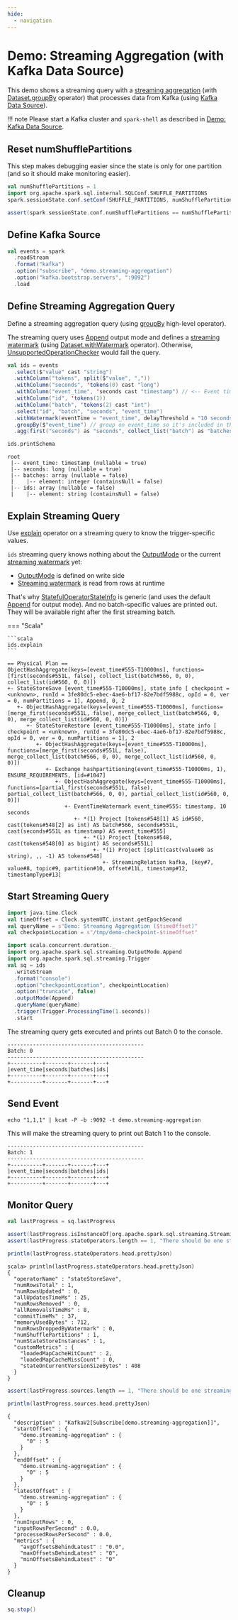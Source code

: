 ```yaml
---
hide:
  - navigation
---
```


# Demo: Streaming Aggregation (with Kafka Data Source)

This demo shows a streaming query with a [streaming aggregation](../streaming-aggregation/index.md) (with [Dataset.groupBy](../operators/groupBy.md) operator) that processes data from Kafka (using [Kafka Data Source](../datasources/kafka/index.md)).

!!! note
    Please start a Kafka cluster and `spark-shell` as described in [Demo: Kafka Data Source](kafka-data-source.md).

## Reset numShufflePartitions

This step makes debugging easier since the state is only for one partition (and so it should make monitoring easier).

```scala
val numShufflePartitions = 1
import org.apache.spark.sql.internal.SQLConf.SHUFFLE_PARTITIONS
spark.sessionState.conf.setConf(SHUFFLE_PARTITIONS, numShufflePartitions)

assert(spark.sessionState.conf.numShufflePartitions == numShufflePartitions)
```

## Define Kafka Source

```scala
val events = spark
  .readStream
  .format("kafka")
  .option("subscribe", "demo.streaming-aggregation")
  .option("kafka.bootstrap.servers", ":9092")
  .load
```

## Define Streaming Aggregation Query

Define a streaming aggregation query (using [groupBy](../operators/groupBy.md) high-level operator).

The streaming query uses [Append](../OutputMode.md#Append) output mode and defines a [streaming watermark](../streaming-watermark/index.md) (using [Dataset.withWatermark](../operators/withWatermark.md) operator). Otherwise, [UnsupportedOperationChecker](../UnsupportedOperationChecker.md) would fail the query.

```scala
val ids = events
  .select($"value" cast "string")
  .withColumn("tokens", split($"value", ","))
  .withColumn("seconds", 'tokens(0) cast "long")
  .withColumn("event_time", 'seconds cast "timestamp") // <-- Event time has to be a timestamp
  .withColumn("id", 'tokens(1))
  .withColumn("batch", 'tokens(2) cast "int")
  .select("id", "batch", "seconds", "event_time")
  .withWatermark(eventTime = "event_time", delayThreshold = "10 seconds") // <-- define watermark (before groupBy!)
  .groupBy($"event_time") // group on event_time so it's included in the result
  .agg(first("seconds") as "seconds", collect_list("batch") as "batches", collect_list("id") as "ids")
```

```scala
ids.printSchema
```

```text
root
 |-- event_time: timestamp (nullable = true)
 |-- seconds: long (nullable = true)
 |-- batches: array (nullable = false)
 |    |-- element: integer (containsNull = false)
 |-- ids: array (nullable = false)
 |    |-- element: string (containsNull = false)
```

## Explain Streaming Query

Use [explain](../operators/explain.md) operator on a streaming query to know the trigger-specific values.

`ids` streaming query knows nothing about the [OutputMode](../OutputMode.md) or the current [streaming watermark](../streaming-watermark/index.md) yet:

* [OutputMode](../OutputMode.md) is defined on write side
* [Streaming watermark](../streaming-watermark/index.md) is read from rows at runtime

That's why [StatefulOperatorStateInfo](../StatefulOperatorStateInfo.md) is generic (and uses the default [Append](../OutputMode.md#Append) for output mode). And no batch-specific values are printed out. They will be available right after the first streaming batch.

=== "Scala"

    ```scala
    ids.explain
    ```

```text
== Physical Plan ==
ObjectHashAggregate(keys=[event_time#555-T10000ms], functions=[first(seconds#551L, false), collect_list(batch#566, 0, 0), collect_list(id#560, 0, 0)])
+- StateStoreSave [event_time#555-T10000ms], state info [ checkpoint = <unknown>, runId = 3fe80dc5-ebec-4ae6-bf17-82e7bdf5988c, opId = 0, ver = 0, numPartitions = 1], Append, 0, 2
   +- ObjectHashAggregate(keys=[event_time#555-T10000ms], functions=[merge_first(seconds#551L, false), merge_collect_list(batch#566, 0, 0), merge_collect_list(id#560, 0, 0)])
      +- StateStoreRestore [event_time#555-T10000ms], state info [ checkpoint = <unknown>, runId = 3fe80dc5-ebec-4ae6-bf17-82e7bdf5988c, opId = 0, ver = 0, numPartitions = 1], 2
         +- ObjectHashAggregate(keys=[event_time#555-T10000ms], functions=[merge_first(seconds#551L, false), merge_collect_list(batch#566, 0, 0), merge_collect_list(id#560, 0, 0)])
            +- Exchange hashpartitioning(event_time#555-T10000ms, 1), ENSURE_REQUIREMENTS, [id=#1047]
               +- ObjectHashAggregate(keys=[event_time#555-T10000ms], functions=[partial_first(seconds#551L, false), partial_collect_list(batch#566, 0, 0), partial_collect_list(id#560, 0, 0)])
                  +- EventTimeWatermark event_time#555: timestamp, 10 seconds
                     +- *(1) Project [tokens#548[1] AS id#560, cast(tokens#548[2] as int) AS batch#566, seconds#551L, cast(seconds#551L as timestamp) AS event_time#555]
                        +- *(1) Project [tokens#548, cast(tokens#548[0] as bigint) AS seconds#551L]
                           +- *(1) Project [split(cast(value#8 as string), ,, -1) AS tokens#548]
                              +- StreamingRelation kafka, [key#7, value#8, topic#9, partition#10, offset#11L, timestamp#12, timestampType#13]
```

## Start Streaming Query

```scala
import java.time.Clock
val timeOffset = Clock.systemUTC.instant.getEpochSecond
val queryName = s"Demo: Streaming Aggregation ($timeOffset)"
val checkpointLocation = s"/tmp/demo-checkpoint-$timeOffset"

import scala.concurrent.duration._
import org.apache.spark.sql.streaming.OutputMode.Append
import org.apache.spark.sql.streaming.Trigger
val sq = ids
  .writeStream
  .format("console")
  .option("checkpointLocation", checkpointLocation)
  .option("truncate", false)
  .outputMode(Append)
  .queryName(queryName)
  .trigger(Trigger.ProcessingTime(1.seconds))
  .start
```

The streaming query gets executed and prints out Batch 0 to the console.

```text
-------------------------------------------
Batch: 0
-------------------------------------------
+----------+-------+-------+---+
|event_time|seconds|batches|ids|
+----------+-------+-------+---+
+----------+-------+-------+---+
```

## Send Event

```console
echo "1,1,1" | kcat -P -b :9092 -t demo.streaming-aggregation
```

This will make the streaming query to print out Batch 1 to the console.

```text
-------------------------------------------
Batch: 1
-------------------------------------------
+----------+-------+-------+---+
|event_time|seconds|batches|ids|
+----------+-------+-------+---+
+----------+-------+-------+---+
```

## Monitor Query

```scala
val lastProgress = sq.lastProgress
```

```scala
assert(lastProgress.isInstanceOf[org.apache.spark.sql.streaming.StreamingQueryProgress])
assert(lastProgress.stateOperators.length == 1, "There should be one stateful operator")
```

```scala
println(lastProgress.stateOperators.head.prettyJson)
```

```text
scala> println(lastProgress.stateOperators.head.prettyJson)
{
  "operatorName" : "stateStoreSave",
  "numRowsTotal" : 1,
  "numRowsUpdated" : 0,
  "allUpdatesTimeMs" : 25,
  "numRowsRemoved" : 0,
  "allRemovalsTimeMs" : 8,
  "commitTimeMs" : 37,
  "memoryUsedBytes" : 712,
  "numRowsDroppedByWatermark" : 0,
  "numShufflePartitions" : 1,
  "numStateStoreInstances" : 1,
  "customMetrics" : {
    "loadedMapCacheHitCount" : 2,
    "loadedMapCacheMissCount" : 0,
    "stateOnCurrentVersionSizeBytes" : 408
  }
}
```

```scala
assert(lastProgress.sources.length == 1, "There should be one streaming source only")
```

```scala
println(lastProgress.sources.head.prettyJson)
```

```text
{
  "description" : "KafkaV2[Subscribe[demo.streaming-aggregation]]",
  "startOffset" : {
    "demo.streaming-aggregation" : {
      "0" : 5
    }
  },
  "endOffset" : {
    "demo.streaming-aggregation" : {
      "0" : 5
    }
  },
  "latestOffset" : {
    "demo.streaming-aggregation" : {
      "0" : 5
    }
  },
  "numInputRows" : 0,
  "inputRowsPerSecond" : 0.0,
  "processedRowsPerSecond" : 0.0,
  "metrics" : {
    "avgOffsetsBehindLatest" : "0.0",
    "maxOffsetsBehindLatest" : "0",
    "minOffsetsBehindLatest" : "0"
  }
}
```

## Cleanup

```scala
sq.stop()
```
